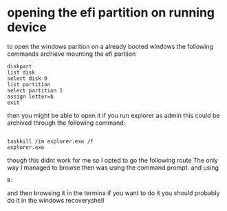 # opening the efi partition on running device 

to open the windows parition on a already booted windows 
the following commands archieve mounting the efi partiion 

```windows shell
diskpart
list disk 
select disk 0
list partition 
select partition 1
assign letter=b
exit
```
then you might be able to open it if you run explorer as admin 
this could be archived through the following command: 
```windows shell

taskkill /im explorer.exe /f
explorer.exe
```
though this didnt work for me so I opted to go the following route
The only way I managed to browse then was using the command prompt. 
and using 
```windows shell
B:
```
and then browsing it in the termina if you want to do it you should probably do it in the windows recoveryshell 
